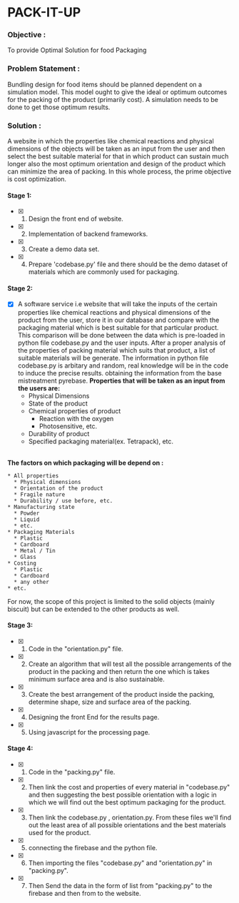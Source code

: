 # **PACK-IT-UP**


### Objective : 
To provide Optimal Solution for food Packaging

### Problem Statement :
Bundling design for food items should be planned dependent on a simulation model. 
This model ought to give the ideal or optimum outcomes for the packing of the product (primarily cost).
A simulation needs to be done to get those optimum results.

### Solution :
A website in which the properties like chemical reactions and physical dimensions of the objects will be taken as an input from the user and then select the best suitable material for that in which product can sustain much longer also the most optimum orientation and design of the product which can minimize the area of packing.
In this whole process, the prime objective is cost optimization.


#### Stage 1:
- [x] 1. Design the front end of website.
- [x] 2. Implementation of backend frameworks.
- [x] 3. Create a demo data set.
- [x] 4. Prepare 'codebase.py' file and there should be the demo dataset of materials which are commonly used for packaging.


#### Stage 2:
- [x] A software service i.e website that will take the inputs of the certain properties like chemical reactions and physical dimensions of the product from the user, store it in our database and compare with the packaging material which is best suitable for that particular product.
This comparison will be done between the data which is pre-loaded in python file codebase.py and the user inputs. After a proper analysis of the properties of packing material which suits that product, a list of suitable materials will be generate.
The information in python file codebase.py is arbitary and random, real knowledge will be in the code to induce the precise results. obtaining the information from the base mistreatment pyrebase. 
<strong>Properties that will be taken as an input from the users are: </strong>
   * Physical Dimensions
   * State of the product
   * Chemical properties of product
      * Reaction with the oxygen
      * Photosensitive, etc.
   * Durability of product
   * Specified packaging material(ex. Tetrapack), etc.
   <br>
<strong>The factors on which packaging will be depend on :</strong>

    * All properties
      * Physical dimensions
      * Orientation of the product
      * Fragile nature
      * Durability / use before, etc.
    * Manufacturing state
      * Powder
      * Liquid
      * etc.
    * Packaging Materials
      * Plastic
      * Cardboard
      * Metal / Tin
      * Glass
    * Costing
      * Plastic
      * Cardboard
      * any other
    * etc.

For now, the scope of this project is limited to the solid objects (mainly biscuit) but can be extended to the other products as well.

#### Stage 3:

- [x] 1. Code in the "orientation.py" file.
- [x] 2. Create an algorithm that will test all the possible arrangements of the product in the packing and then return the one which is takes minimum surface area and is also sustainable.  
- [x] 3. Create the best arrangement of the product inside the packing, determine shape, size and surface area of the packing.
- [x] 4. Designing the front End for the results page.
- [x] 5. Using javascript for the processing page.

#### Stage 4:

- [x] 1. Code in the "packing.py" file.
- [x] 2. Then link the cost and properties of every material in "codebase.py" and then suggesting the best possible orientation with a logic in which we will find out the best optimum packaging for the product.
- [x] 3. Then link the codebase.py , orientation.py. From these files we'll find out the least area of all possible orientations and the best materials used for the product.
- [x] 5. connecting the firebase and the python file.
- [x] 6. Then importing the files "codebase.py" and "orientation.py" in "packing.py".
- [x] 7. Then Send the data in the form of list from "packing.py" to the firebase and then from to the website.
